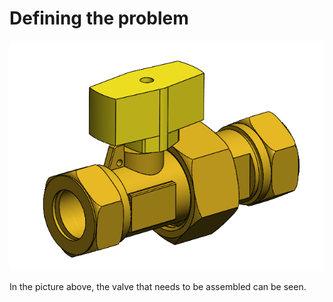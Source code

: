 # Defining the problem

![The valve](../images/valve.png)

In the picture above, the valve that needs to be assembled can be seen.